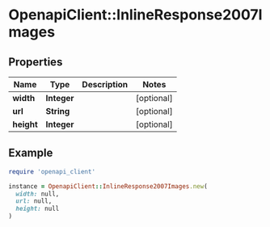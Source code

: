 # OpenapiClient::InlineResponse2007Images

## Properties

| Name | Type | Description | Notes |
| ---- | ---- | ----------- | ----- |
| **width** | **Integer** |  | [optional] |
| **url** | **String** |  | [optional] |
| **height** | **Integer** |  | [optional] |

## Example

```ruby
require 'openapi_client'

instance = OpenapiClient::InlineResponse2007Images.new(
  width: null,
  url: null,
  height: null
)
```

